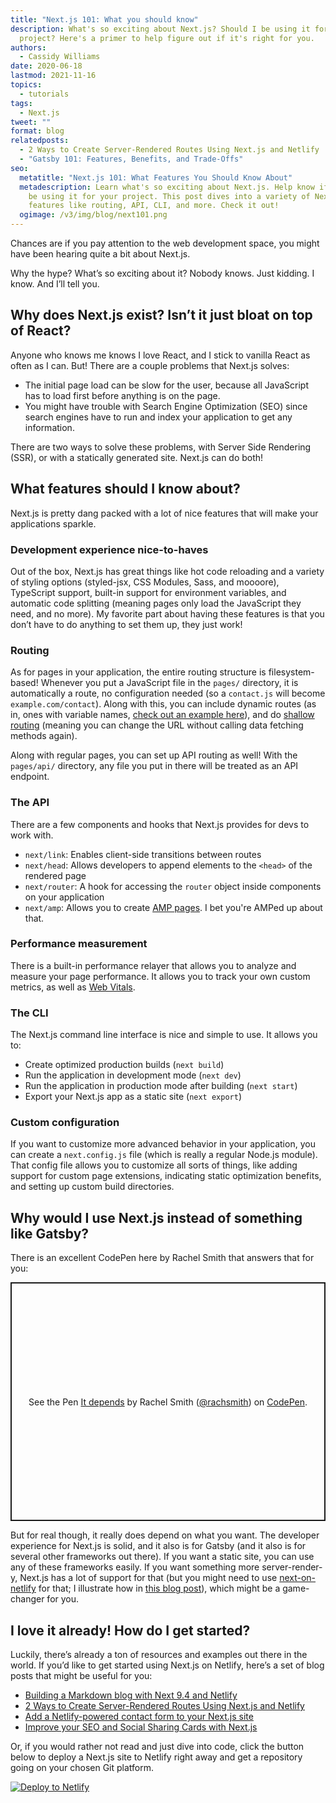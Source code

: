 ```yaml
---
title: "Next.js 101: What you should know"
description: What's so exciting about Next.js? Should I be using it for my
  project? Here's a primer to help figure out if it's right for you.
authors:
  - Cassidy Williams
date: 2020-06-18
lastmod: 2021-11-16
topics:
  - tutorials
tags:
  - Next.js
tweet: ""
format: blog
relatedposts:
  - 2 Ways to Create Server-Rendered Routes Using Next.js and Netlify
  - "Gatsby 101: Features, Benefits, and Trade-Offs"
seo:
  metatitle: "Next.js 101: What Features You Should Know About"
  metadescription: Learn what's so exciting about Next.js. Help know if you should
    be using it for your project. This post dives into a variety of Next
    features like routing, API, CLI, and more. Check it out!
  ogimage: /v3/img/blog/next101.png
---
```

Chances are if you pay attention to the web development space, you might have been hearing quite a bit about Next.js.

Why the hype? What’s so exciting about it? Nobody knows. Just kidding. I know. And I’ll tell you.

## Why does Next.js exist? Isn’t it just bloat on top of React?

Anyone who knows me knows I love React, and I stick to vanilla React as often as I can. But! There are a couple problems that Next.js solves:

* The initial page load can be slow for the user, because all JavaScript has to load first before anything is on the page.
* You might have trouble with Search Engine Optimization (SEO) since search engines have to run and index your application to get any information.

There are two ways to solve these problems, with Server Side Rendering (SSR), or with a statically generated site. Next.js can do both!

## What features should I know about?

Next.js is pretty dang packed with a lot of nice features that will make your applications sparkle.

### Development experience nice-to-haves

Out of the box, Next.js has great things like hot code reloading and a variety of styling options (styled-jsx, CSS Modules, Sass, and moooore), TypeScript support, built-in support for environment variables, and automatic code splitting (meaning pages only load the JavaScript they need, and no more). My favorite part about having these features is that you don’t have to do anything to set them up, they just work!

### Routing

As for pages in your application, the entire routing structure is filesystem-based! Whenever you put a JavaScript file in the `pages/` directory, it is automatically a route, no configuration needed (so a `contact.js` will become `example.com/contact`). Along with this, you can include dynamic routes (as in, ones with variable names, [check out an example here](https://www.netlify.com/blog/2020/05/04/building-a-markdown-blog-with-next-9.4-and-netlify/?utm_source=blog&utm_medium=next101-cs&utm_campaign=devex)), and do [shallow routing](https://nextjs.org/docs/routing/shallow-routing) (meaning you can change the URL without calling data fetching methods again).

Along with regular pages, you can set up API routing as well! With the `pages/api/` directory, any file you put in there will be treated as an API endpoint.

### The API

There are a few components and hooks that Next.js provides for devs to work with.

* `next/link`: Enables client-side transitions between routes
* `next/head`: Allows developers to append elements to the `<head>` of the rendered page
* `next/router`: A hook for accessing the `router` object inside components on your application
* `next/amp`: Allows you to create [AMP pages](https://developers.google.com/amp). I bet you're AMPed up about that.

### Performance measurement

There is a built-in performance relayer that allows you to analyze and measure your page performance. It allows you to track your own custom metrics, as well as [Web Vitals](https://web.dev/vitals/).

### The CLI

The Next.js command line interface is nice and simple to use. It allows you to:

* Create optimized production builds (`next build`)
* Run the application in development mode (`next dev`)
* Run the application in production mode after building (`next start`)
* Export your Next.js app as a static site (`next export`)

### Custom configuration

If you want to customize more advanced behavior in your application, you can create a `next.config.js` file (which is really a regular Node.js module). That config file allows you to customize all sorts of things, like adding support for custom page extensions, indicating static optimization benefits, and setting up custom build directories.

## Why would I use Next.js instead of something like Gatsby?

There is an excellent CodePen here by Rachel Smith that answers that for you:

<p class="codepen" data-height="380" data-theme-id="light" data-default-tab="result" data-user="rachsmith" data-slug-hash="YweZbG" style="height: 382px; box-sizing: border-box; display: flex; align-items: center; justify-content: center; border: 2px solid; margin: 1em 0; padding: 1em;" data-pen-title="It depends">
  <span>See the Pen <a href="https://codepen.io/rachsmith/pen/YweZbG">
  It depends</a> by Rachel Smith (<a href="https://codepen.io/rachsmith">@rachsmith</a>)
  on <a href="https://codepen.io">CodePen</a>.</span>
</p>
<script async src="https://static.codepen.io/assets/embed/ei.js"></script>

But for real though, it really does depend on what you want. The developer experience for Next.js is solid, and it also is for Gatsby (and it also is for several other frameworks out there). If you want a static site, you can use any of these frameworks easily. If you want something more server-render-y, Next.js has a lot of support for that (but you might need to use [next-on-netlify](https://github.com/FinnWoelm/next-on-netlify) for that; I illustrate how in [this blog post](https://www.netlify.com/blog/2020/06/10/2-ways-to-create-server-rendered-routes-using-next.js-and-netlify/?utm_source=blog&utm_medium=next101ssr-cs&utm_campaign=devex)), which might be a game-changer for you.

## I love it already! How do I get started?

Luckily, there’s already a ton of resources and examples out there in the world. If you’d like to get started using Next.js on Netlify, here’s a set of blog posts that might be useful for you:

* [Building a Markdown blog with Next 9.4 and Netlify](https://www.netlify.com/blog/2020/05/04/building-a-markdown-blog-with-next-9.4-and-netlify/?utm_source=blog&utm_medium=next101mdblog-cs&utm_campaign=devex)
* [2 Ways to Create Server-Rendered Routes Using Next.js and Netlify](https://www.netlify.com/blog/2020/06/10/2-ways-to-create-server-rendered-routes-using-next.js-and-netlify/?utm_source=blog&utm_medium=next101ssr-cs&utm_campaign=devex)
* [Add a Netlify-powered contact form to your Next.js site](https://www.netlify.com/blog/2020/05/26/add-a-netlify-powered-contact-form-to-your-next.js-site/?utm_source=blog&utm_medium=next101contact-cs&utm_campaign=devex)
* [Improve your SEO and Social Sharing Cards with Next.js](https://www.netlify.com/blog/2020/05/08/improve-your-seo-and-social-sharing-cards-with-next.js/?utm_source=blog&utm_medium=next101seo-cs&utm_campaign=devex)

Or, if you would rather not read and just dive into code, click the button below to deploy a Next.js site to Netlify right away and get a repository going on your chosen Git platform.

[![Deploy to Netlify](https://www.netlify.com/img/deploy/button.svg)](https://app.netlify.com/start/deploy?repository=https://github.com/netlify-templates/next-netlify-starter&utm_source=blog&utm_medium=next101starter-cs&utm_campaign=devex)
